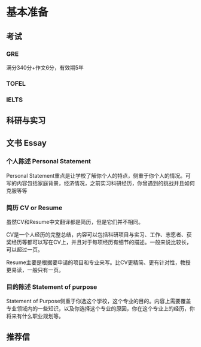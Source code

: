 # 基本准备

## 考试

### GRE

满分340分+作文6分，有效期5年

### TOFEL



### IELTS



## 科研与实习



## 文书 Essay

### 个人陈述 Personal Statement

Personal Statement重点是让学校了解你个人的特点，侧重于你个人的情况。可写的内容包括家庭背景，经济情况，之前实习科研经历，你曾遇到的挑战并且如何克服等等

### 简历 CV or Resume

虽然CV和Resume中文翻译都是简历，但是它们并不相同。



CV是一个人经历的完整总结，内容可以包括科研项目与实习、工作、志愿者、获奖经历等都可以写在CV上，并且对于每项经历有细节的描述。一般来说比较长，可以超过一页。



Resume主要是根据要申请的项目和专业来写。比CV更精简、更有针对性，教授更易读，一般只有一页。

### 目的陈述 Statement of purpose

Statement of Purpose侧重于你选这个学校，这个专业的目的。内容上需要覆盖专业领域内的一些知识，以及你选择这个专业的原因，你在这个专业上的经历，你将来有什么职业规划等。



## 推荐信



